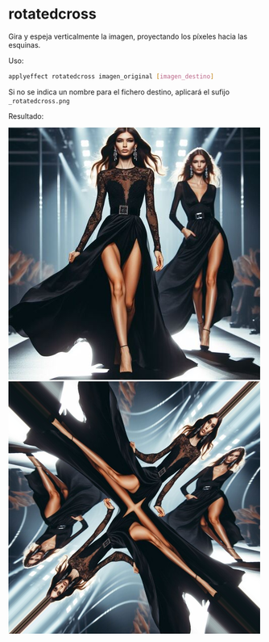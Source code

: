 # rotatedcross

Gira y espeja verticalmente la imagen, proyectando los píxeles hacia las esquinas.

Uso:

``` sh
applyeffect rotatedcross imagen_original [imagen_destino]
```

Si no se indica un nombre para el fichero destino, aplicará el sufijo `_rotatedcross.png`

Resultado:

![imagen original](../../images/image.jpg)
![rotatedcross](../../images/image_rotatedcross.png)
